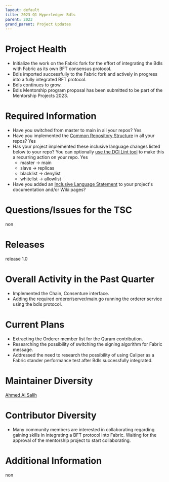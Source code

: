 ```yaml
---
layout: default
title: 2023 Q1 Hyperledger Bdls
parent: 2023
grand_parent: Project Updates
---
```



# Project Health

- Initialize the work on the Fabric fork for the effort of integrating the Bdls with Fabric as its own BFT consensus protocol.
- Bdls imported successfully to the Fabric fork and actively in progress into a fully integrated BFT protocol.
- Bdls continues to grow.
- Bdls Mentorship program proposal has been submitted to be part of the Mentorship Projects 2023.

# Required Information


- Have you switched from master to main in all your repos? Yes
- Have you implemented the [Common Repository Structure](../guidelines/repository-structure.md) in all your repos? Yes
- Has your project implemented these inclusive language changes listed below to your repo? You can optionally [use the DCI Lint tool](https://github.com/petermetz/gh-action-dci-lint#usage) to make this a recurring action on your repo. Yes
  - master → main
  - slave → replicas
  - blacklist → denylist
  - whitelist → allowlist
- Have you added an [Inclusive Language Statement](https://wiki.hyperledger.org/display/TSC/Inclusive+Language+Example) to your project's documentation and/or Wiki pages?

# Questions/Issues for the TSC

non

# Releases

release 1.0

# Overall Activity in the Past Quarter

* Implemented the Chain, Consenture interface.
* Adding the required orderer/server/main.go running the orderer service using the bdls protocol.

# Current Plans

* Extracting the Orderer member list for the Quram contribution.
* Researching the possibility of switching the signing algorithm for Fabric message.
* Addressed the need to research the possibility of using Caliper as a Fabric stander performance test after Bdls successfully integrated.

# Maintainer Diversity

[Ahmed Al Salih](https://github.com/ahmed82)

# Contributor Diversity

* Many community members are interested in collaborating regarding gaining skills in integrating a BFT protocol into Fabric. Waiting for the approval of the mentorship project to start collaborating.
# Additional Information

non

